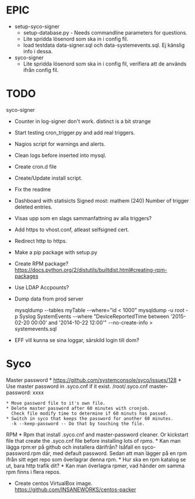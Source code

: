 EPIC
====
* setup-syco-signer
    * setup-database.py - Needs commandline parameters for questions.
    * Lite spridda lösenord som ska in i config fil.
    * load testdata data-signer.sql och data-systemevents.sql. Ej känslig
      info i dessa.
* syco-signer    
    * Lite spridda lösenord som ska in i config fil, verifiera att de används
      ifrån config fil.
    

TODO
====

syco-signer
* Counter in log-signer don't work. distinct is a bit strange

* Start testing cron_trigger.py and add real triggers.    
* Nagios script for warnings and alerts.
* Clean logs before inserted into mysql.
* Create cron.d file
* Create/Update install script.

* Fix the readme
* Dashboard with statisicts
    Signed most: mathem (240)
    Number of trigger deleted entries.
* Visas upp som en slags sammanfattning av alla triggers?

* Add https to vhost.conf, atleast selfsigned cert.
* Redirect http to https.
* Make a pip package with setup.py
* Create RPM package?
    https://docs.python.org/2/distutils/builtdist.html#creating-rpm-packages
* Use LDAP Accpounts?      
* Dump data from prod server
  
  mysqldump --tables myTable --where="id < 1000"
  mysqldump -u root -p Syslog SystemEvents --where "DeviceReportedTime between '2015-02-20 00:00' and '2014-10-22 12:00'" --no-create-info > systemevents.sql

* EFF vill kunna se sina loggar, särskild login till dom?

Syco
====

Master password
    * https://github.com/systemconsole/syco/issues/128
    * Use master password in .syco.cnf if it exist. 
      /root/.syco.cnf
      master-password: xxxx
      
    * Move password file to it's own file.
    * Delete master password after 60 minutes with cronjob.
      Check file modify time to determine if 60 minuts has passed.
    * Switch in syco that keeps the password for another 60 minutes.
      -k --keep-password -- Do that by touching the file.

RPM
    * Rpm that install .syco.cnf and master-password cleaner.
      Or kickstart file that create the .syco.cnf file before installing lots
      of rpms.
    * Kan man lägga rpm:er på github och installera därifrån?
      Isåfall en syco-password.rpm där, med default password.
      Sedan att man lägger på en rpm ifrån sitt eget repo som överlagrar denna
      rpm.
    * Hur ska en rpm katalog se ut, bara http trafik dit?
    * Kan man överlagra rpmer, vad händer om samma rpm finns i flera repos.  
* Create centos VirtualBox image.
  https://github.com/INSANEWORKS/centos-packer
